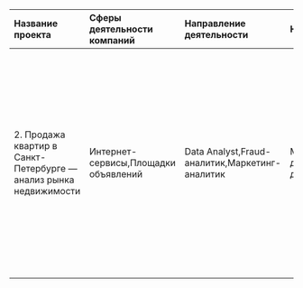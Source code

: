 | Название проекта | Сферы деятельности компаний | Направление деятельности | Навыки и инструменты | Задачи проекта | Описание проекта | Ключевые слова проекта | Ключевые слова|
| :-------------------- | :--------------------- |:-------------------------|:---------------------|:---------------|:-----------------|:-----------------------|:--------------|
| 2. Продажа квартир в Санкт-Петербурге — анализ рынка недвижимости | Интернет-сервисы,Площадки объявлений | Data Analyst,Fraud-аналитик,Маркетинг-аналитик | Matplotlib,Pandas,Python,визуализация данных,исследовательский анализ данных,предобработка данных | Используя данные сервиса Яндекс.Недвижимость, определить рыночную стоимость объектов недвижимости и типичные параметры квартир | На основе данных сервиса Яндекс.Недвижимость определена рыночная стоимость объектов недвижимости разного типа, типичные параметры квартир, в зависимости от удаленности от центра. Проведена предобработка данных. Добавлены новые данные. Построены гистограммы, боксплоты, диаграммы рассеивания. | обработка данных, histogram, boxplot, scattermatrix, категоризация, scatterplot,  фрод-мониторинг | маркетинговый аналитик, фрод аналитик, fraud analyst, data analyst, аналитик данных, аналитик, analyst |
